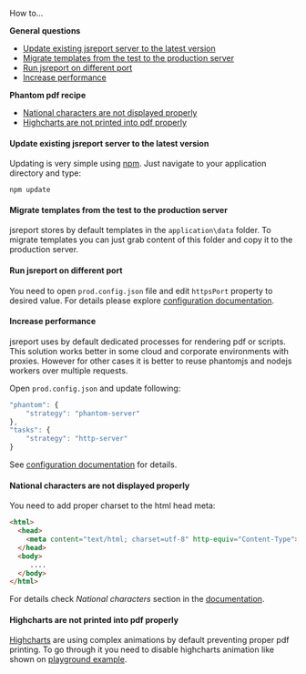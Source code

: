 How to...

**General questions**
- [Update existing jsreport server to the latest version](#update-server)    
- [Migrate templates from the test to the production server](#migrate-templates)    
- [Run jsreport on different port](#port-config)
- [Increase performance](#performance)    

**Phantom pdf recipe**
- [National characters are not displayed properly](#national-characters)    
- [Highcharts are not printed into pdf properly](#highcharts)    


#### <a name="update-server"></a>Update existing jsreport server to the latest version

Updating is very simple using [npm](https://www.npmjs.com/). Just navigate to your application directory and type:

`npm update`

#### <a name="migrate-templates"></a>Migrate templates from the test to the production server

jsreport stores by default templates in the `application\data` folder. To migrate templates you can just grab content of this folder and copy it to the production server.

#### <a name="port-config"></a>Run jsreport on different port

You need to open `prod.config.json` file and edit `httpsPort` property to desired value. For details please explore [configuration documentation](/learn/configuration).

#### <a name="performance"></a>Increase performance

jsreport uses by default dedicated processes for rendering pdf or scripts.  This solution works better in some cloud and corporate environments with proxies. However for other cases it is better to reuse phantomjs and nodejs workers over multiple requests.

Open `prod.config.json` and update following:

```js
"phantom": {     
	"strategy": "phantom-server"
},
"tasks": {       
	"strategy": "http-server"
}
```

See [configuration documentation](/learn/configuration) for details.

#### <a name="national-characters"></a>National characters are not displayed properly

You need to add proper charset to the html head meta:
```html
<html>
  <head>
    <meta content="text/html; charset=utf-8" http-equiv="Content-Type">
  </head>
  <body>
     ....
  </body>
</html>
```

For details check *National characters* section in the [documentation](/learn/phantom-pdf).

#### <a name="highcharts"></a>Highcharts are not printed into pdf properly

[Highcharts](http://www.highcharts.com/) are using complex animations by default preventing proper pdf printing. To go through it you need to disable highcharts animation like shown on [playground example](https://playground.jsreport.net/#playground/e77zeliQO/2).

